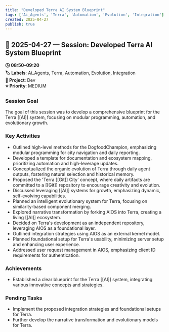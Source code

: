 ```yaml
---
title: "Developed Terra AI System Blueprint"
tags: ['Ai_Agents', 'Terra', 'Automation', 'Evolution', 'Integration']
created: 2025-04-27
publish: true
---
```


## 📅 2025-04-27 — Session: Developed Terra AI System Blueprint

**🕒 08:50–09:20**  
**🏷️ Labels**: Ai_Agents, Terra, Automation, Evolution, Integration  
**📂 Project**: Dev  
**⭐ Priority**: MEDIUM  


### Session Goal
The goal of this session was to develop a comprehensive blueprint for the Terra [[AI]] system, focusing on modular programming, automation, and evolutionary growth.

### Key Activities
- Outlined high-level methods for the DogfoodChampion, emphasizing modular programming for city navigation and daily reporting.
- Developed a template for documentation and ecosystem mapping, prioritizing automation and high-leverage updates.
- Conceptualized the organic evolution of Terra through daily agent outputs, fostering natural selection and historical memory.
- Proposed the 'Terra [[Git]] City' concept, where daily artifacts are committed to a [[Git]] repository to encourage creativity and evolution.
- Discussed leveraging [[AI]] systems for growth, emphasizing dynamic, self-evolving capabilities.
- Planned an intelligent evolutionary system for Terra, focusing on similarity-based component merging.
- Explored narrative transformation by forking AIOS into Terra, creating a living [[AI]] ecosystem.
- Decided on Terra's development as an independent repository, leveraging AIOS as a foundational layer.
- Outlined integration strategies using AIOS as an external kernel model.
- Planned foundational setup for Terra's usability, minimizing server setup and enhancing user experience.
- Addressed user request management in AIOS, emphasizing client ID requirements for authentication.

### Achievements
- Established a clear blueprint for the Terra [[AI]] system, integrating various innovative concepts and strategies.

### Pending Tasks
- Implement the proposed integration strategies and foundational setups for Terra.
- Further develop the narrative transformation and evolutionary models for Terra.
